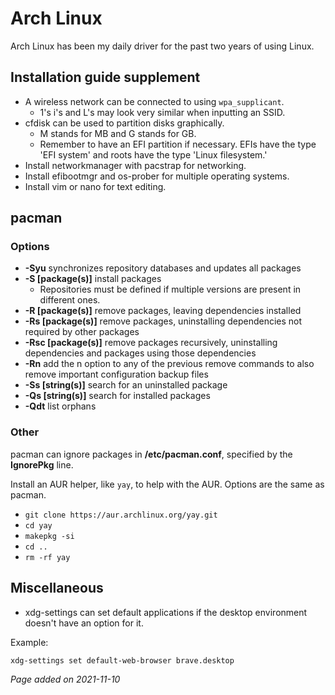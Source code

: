# Arch Linux
Arch Linux has been my daily driver for the past two years of using Linux.

## Installation guide supplement
- A wireless network can be connected to using `wpa_supplicant`.
    - 1's i's and L's may look very similar when inputting an SSID.
- cfdisk can be used to partition disks graphically.
    - M stands for MB and G stands for GB.
    - Remember to have an EFI partition if necessary. EFIs have the type 'EFI system' and roots have the type 'Linux filesystem.'
- Install networkmanager with pacstrap for networking.
- Install efibootmgr and os-prober for multiple operating systems.
- Install vim or nano for text editing.

## pacman
### Options
- **-Syu** synchronizes repository databases and updates all packages
- **-S [package(s)]** install packages
    - Repositories must be defined if multiple versions are present in different
    ones.
- **-R [package(s)]** remove packages, leaving dependencies installed
- **-Rs [package(s)]** remove packages, uninstalling dependencies not required
by other packages
- **-Rsc [package(s)]** remove packages recursively, uninstalling dependencies
and packages using those dependencies
- **-Rn** add the n option to any of the previous remove commands to also remove
important configuration backup files
- **-Ss [string(s)]** search for an uninstalled package
- **-Qs [string(s)]** search for installed packages
- **-Qdt** list orphans

### Other
pacman can ignore packages in **/etc/pacman.conf**, specified by the **IgnorePkg** line.

Install an AUR helper, like `yay`, to help with the AUR. Options are the same as
pacman.

- `git clone https://aur.archlinux.org/yay.git`
- `cd yay`
- `makepkg -si`
- `cd ..`
- `rm -rf yay`

## Miscellaneous
- xdg-settings can set default applications if the desktop environment doesn't have an option for it.

Example:

    xdg-settings set default-web-browser brave.desktop

*Page added on 2021-11-10*

